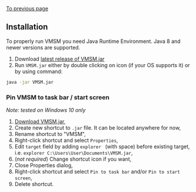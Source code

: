 [To previous page](../index.md)

## Installation

To properly run VMSM you need Java Runtime Environment. Java 8 and newer versions are supported.

1. Download [latest release of VMSM.jar](https://github.com/ShookTea/VMSM/releases/latest)
1. Run `VMSM.jar` either by double clicking on icon (if your OS supports it) or by using command:

```bash
java -jar VMSM.jar
```

### Pin VMSM to task bar / start screen

*Note: tested on Windows 10 only*
1. [Download VMSM.jar](https://github.com/ShookTea/VMSM/releases/latest),
1. Create new shortcut to `.jar` file. It can be located anywhere for now,
1. Rename shortcut to "VMSM",
1. Right-click shortcut and select `Properties`,
1. Edit `target` field by adding `explorer ` (with space) before existing target, i.e. `explorer C:\Users\User\Documents\VMSM.jar`,
1. (*not required*) Change shortcut icon if you want,
1. Close Properties dialog,
1. Right-click shortcut and select `Pin to task bar` and/or `Pin to start screen`,
1. Delete shortcut.